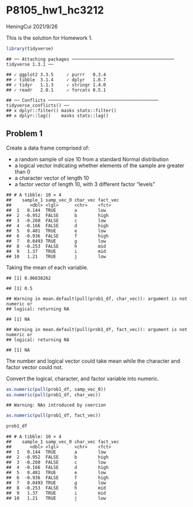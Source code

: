 P8105\_hw1\_hc3212
================
HeningCui
2021/9/26

This is the solution for Homework 1.

``` r
library(tidyverse)
```

    ## ── Attaching packages ─────────────────────────────────────── tidyverse 1.3.1 ──

    ## ✓ ggplot2 3.3.5     ✓ purrr   0.3.4
    ## ✓ tibble  3.1.4     ✓ dplyr   1.0.7
    ## ✓ tidyr   1.1.3     ✓ stringr 1.4.0
    ## ✓ readr   2.0.1     ✓ forcats 0.5.1

    ## ── Conflicts ────────────────────────────────────────── tidyverse_conflicts() ──
    ## x dplyr::filter() masks stats::filter()
    ## x dplyr::lag()    masks stats::lag()

## Problem 1

Create a data frame comprised of:

  - a random sample of size 10 from a standard Normal distribution
  - a logical vector indicating whether elements of the sample are
    greater than 0
  - a character vector of length 10
  - a factor vector of length 10, with 3 different factor “levels”

<!-- end list -->

    ## # A tibble: 10 × 4
    ##    sample_1 samp_vec_0 char_vec fact_vec
    ##       <dbl> <lgl>      <chr>    <fct>   
    ##  1   0.144  TRUE       a        low     
    ##  2  -0.952  FALSE      b        high    
    ##  3  -0.260  FALSE      c        low     
    ##  4  -0.166  FALSE      d        high    
    ##  5   0.481  TRUE       e        low     
    ##  6  -0.936  FALSE      f        high    
    ##  7   0.0493 TRUE       g        low     
    ##  8  -0.253  FALSE      h        mid     
    ##  9   1.37   TRUE       i        mid     
    ## 10   1.21   TRUE       j        low

Taking the mean of each variable.

    ## [1] 0.06838262

    ## [1] 0.5

    ## Warning in mean.default(pull(prob1_df, char_vec)): argument is not numeric or
    ## logical: returning NA

    ## [1] NA

    ## Warning in mean.default(pull(prob1_df, fact_vec)): argument is not numeric or
    ## logical: returning NA

    ## [1] NA

The number and logical vector could take mean while the character and
factor vector could not.

Convert the logical, character, and factor variable into numeric.

``` r
as.numeric(pull(prob1_df, samp_vec_0))
as.numeric(pull(prob1_df, char_vec))
```

    ## Warning: NAs introduced by coercion

``` r
as.numeric(pull(prob1_df, fact_vec))
```

``` r
prob1_df
```

    ## # A tibble: 10 × 4
    ##    sample_1 samp_vec_0 char_vec fact_vec
    ##       <dbl> <lgl>      <chr>    <fct>   
    ##  1   0.144  TRUE       a        low     
    ##  2  -0.952  FALSE      b        high    
    ##  3  -0.260  FALSE      c        low     
    ##  4  -0.166  FALSE      d        high    
    ##  5   0.481  TRUE       e        low     
    ##  6  -0.936  FALSE      f        high    
    ##  7   0.0493 TRUE       g        low     
    ##  8  -0.253  FALSE      h        mid     
    ##  9   1.37   TRUE       i        mid     
    ## 10   1.21   TRUE       j        low
